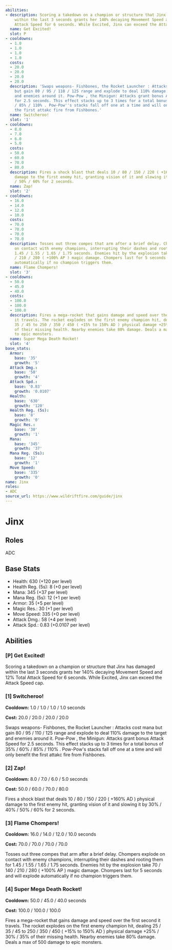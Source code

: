 ```yaml
---
abilities:
- description: Scoring a takedown on a champion or structure that Jinx has damaged
    within the last 3 seconds grants her 140% decaying Movement Speed and 12% Total
    Attack Speed for 6 seconds. While Excited, Jinx can exceed the Attack Speed cap.
  name: Get Excited!
  slot: P
- cooldowns:
  - 1.0
  - 1.0
  - 1.0
  - 1.0
  costs:
  - 20.0
  - 20.0
  - 20.0
  - 20.0
  description: 'Swaps weapons- Fishbones, the Rocket Launcher : Attacks cost mana
    but gain 80 / 95 / 110 / 125 range and explode to deal 110% damage to the target
    and enemies around it. Pow-Pow , the Minigun: Attacks grant bonus Attack Speed
    for 2.5 seconds. This effect stacks up to 3 times for a total bonus of 35% / 60%
    / 85% / 110% . Pow-Pow''s stacks fall off one at a time and will only benefit
    the first attakc fire from Fishbones.'
  name: Switcheroo!
  slot: '1'
- cooldowns:
  - 8.0
  - 7.0
  - 6.0
  - 5.0
  costs:
  - 50.0
  - 60.0
  - 70.0
  - 80.0
  description: Fires a shock blast that deals 10 / 80 / 150 / 220 ( +160% AD ) physical
    damage to the first enemy hit, granting vision of it and slowing it by 30% / 40%
    / 50% / 60% for 2 seconds.
  name: Zap!
  slot: '2'
- cooldowns:
  - 16.0
  - 14.0
  - 12.0
  - 10.0
  costs:
  - 70.0
  - 70.0
  - 70.0
  - 70.0
  description: Tosses out three compes that arm after a brief delay. Chompers explode
    on contact with enemy champions, interrupting their dashes and rooting them for
    1.45 / 1.55 / 1.65 / 1.75 seconds. Enemies hit by the explosion take 70 / 140
    / 210 / 280 ( +100% AP ) magic damage. Chompers last for 5 seconds and will explode
    automatically if no champion triggers them.
  name: Flame Chompers!
  slot: '3'
- cooldowns:
  - 50.0
  - 45.0
  - 40.0
  costs:
  - 100.0
  - 100.0
  - 100.0
  description: Fires a mega-rocket that gains damage and speed over the first second
    it travels. The rocket explodes on the first enemy champion hit, dealing 25 /
    35 / 45 to 250 / 350 / 450 ( +15% to 150% AD ) physical damage +25% / 30% / 35%
    of their missing health. Nearby enemies take 80% damage. Deals a max of 500 damage
    to epic monsters.
  name: Super Mega Death Rocket!
  slot: '4'
base_stats:
  Armor:
    base: '35'
    growth: '5'
  Attack Dmg.:
    base: '58'
    growth: '4'
  Attack Spd.:
    base: '0.83'
    growth: '0.0107'
  Health:
    base: '630'
    growth: '120'
  Health Reg. (5s):
    base: '8'
    growth: '0'
  Magic Res.:
    base: '30'
    growth: '1'
  Mana:
    base: '345'
    growth: '37'
  Mana Reg. (5s):
    base: '12'
    growth: '1'
  Move Speed:
    base: '335'
    growth: '0'
name: Jinx
roles:
- ADC
source_url: https://www.wildriftfire.com/guide/jinx
---
```


# Jinx

## Roles

ADC

## Base Stats

- Health: 630 (+120 per level)
- Health Reg. (5s): 8 (+0 per level)
- Mana: 345 (+37 per level)
- Mana Reg. (5s): 12 (+1 per level)
- Armor: 35 (+5 per level)
- Magic Res.: 30 (+1 per level)
- Move Speed: 335 (+0 per level)
- Attack Dmg.: 58 (+4 per level)
- Attack Spd.: 0.83 (+0.0107 per level)

## Abilities

### [P] Get Excited!

Scoring a takedown on a champion or structure that Jinx has damaged within the last 3 seconds grants her 140% decaying Movement Speed and 12% Total Attack Speed for 6 seconds. While Excited, Jinx can exceed the Attack Speed cap.

### [1] Switcheroo!

**Cooldown:** 1.0 / 1.0 / 1.0 / 1.0 seconds

**Cost:** 20.0 / 20.0 / 20.0 / 20.0

Swaps weapons- Fishbones, the Rocket Launcher : Attacks cost mana but gain 80 / 95 / 110 / 125 range and explode to deal 110% damage to the target and enemies around it. Pow-Pow , the Minigun: Attacks grant bonus Attack Speed for 2.5 seconds. This effect stacks up to 3 times for a total bonus of 35% / 60% / 85% / 110% . Pow-Pow's stacks fall off one at a time and will only benefit the first attakc fire from Fishbones.

### [2] Zap!

**Cooldown:** 8.0 / 7.0 / 6.0 / 5.0 seconds

**Cost:** 50.0 / 60.0 / 70.0 / 80.0

Fires a shock blast that deals 10 / 80 / 150 / 220 ( +160% AD ) physical damage to the first enemy hit, granting vision of it and slowing it by 30% / 40% / 50% / 60% for 2 seconds.

### [3] Flame Chompers!

**Cooldown:** 16.0 / 14.0 / 12.0 / 10.0 seconds

**Cost:** 70.0 / 70.0 / 70.0 / 70.0

Tosses out three compes that arm after a brief delay. Chompers explode on contact with enemy champions, interrupting their dashes and rooting them for 1.45 / 1.55 / 1.65 / 1.75 seconds. Enemies hit by the explosion take 70 / 140 / 210 / 280 ( +100% AP ) magic damage. Chompers last for 5 seconds and will explode automatically if no champion triggers them.

### [4] Super Mega Death Rocket!

**Cooldown:** 50.0 / 45.0 / 40.0 seconds

**Cost:** 100.0 / 100.0 / 100.0

Fires a mega-rocket that gains damage and speed over the first second it travels. The rocket explodes on the first enemy champion hit, dealing 25 / 35 / 45 to 250 / 350 / 450 ( +15% to 150% AD ) physical damage +25% / 30% / 35% of their missing health. Nearby enemies take 80% damage. Deals a max of 500 damage to epic monsters.

